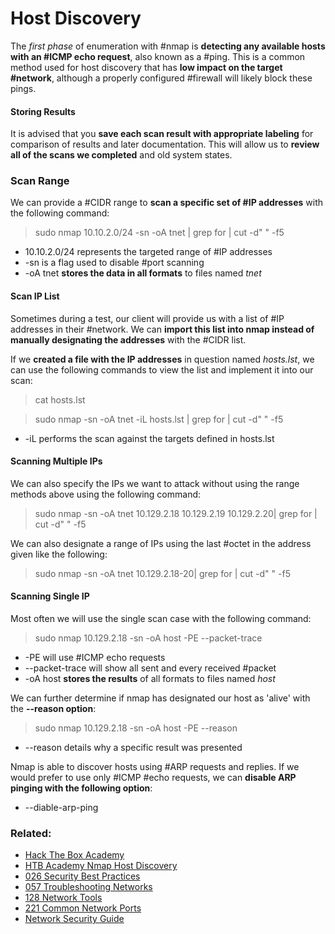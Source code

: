 # Host Discovery

The *first phase* of enumeration with #nmap is **detecting any available hosts with an #ICMP echo request**, also known as a #ping. This is a common method used for host discovery that has **low impact on the target #network**, although a properly configured #firewall will likely block these pings.

#### Storing Results

It is advised that you **save each scan result with appropriate labeling** for comparison of results and later documentation. This will allow us to **review all of the scans we completed** and old system states.

### Scan Range

We can provide a #CIDR range to **scan a specific set of #IP addresses** with the following command:

>sudo nmap 10.10.2.0/24 -sn -oA tnet | grep for | cut -d" " -f5

- 10.10.2.0/24 represents the targeted range of #IP addresses
- -sn is a flag used to disable #port scanning
- -oA tnet **stores the data in all formats** to files named *tnet*

#### Scan IP List

Sometimes during a test, our client will provide us with a list of #IP addresses in their #network. We can **import this list into nmap instead of manually designating the addresses** with the #CIDR list.

If we **created a file with the IP addresses** in question named *hosts.lst*, we can use the following commands to view the list and implement it into our scan:

>cat hosts.lst

>sudo nmap -sn -oA tnet -iL hosts.lst | grep for | cut -d" " -f5

- -iL performs the scan against the targets defined in hosts.lst


#### Scanning Multiple IPs

We can also specify the IPs we want to attack without using the range methods above using the following command:

>sudo nmap -sn -oA tnet 10.129.2.18 10.129.2.19 10.129.2.20| grep for | cut -d" " -f5

We can also designate a range of IPs using the last #octet in the address given like the following:

>sudo nmap -sn -oA tnet 10.129.2.18-20| grep for | cut -d" " -f5

#### Scanning Single IP

Most often we will use the single scan case with the following command:

>sudo nmap 10.129.2.18 -sn -oA host -PE --packet-trace

- -PE will use #ICMP echo requests 
- --packet-trace will show all sent and every received #packet
- -oA host **stores the results** of all formats to files named *host*

We can further determine if nmap has designated our host as 'alive' with the **--reason option**:

>sudo nmap 10.129.2.18 -sn -oA host -PE --reason

- --reason details why a specific result was presented

Nmap is able to discover hosts using #ARP requests and replies. If we would prefer to use only #ICMP #echo requests, we can **disable ARP pinging with the following option**:

- --diable-arp-ping

### Related:

- [Hack The Box Academy](https://academy.hackthebox.com/ 'hack the box academy home page')
- [HTB Academy Nmap Host Discovery](https://academy.hackthebox.com/module/19/section/101 'HTB academy host discovery with nmap')
- [026 Security Best Practices](026%20Security%20Best%20Practices.md)
- [057 Troubleshooting Networks](057%20Troubleshooting%20Networks.md)
- [128 Network Tools](128%20Network%20Tools.md)
- [221 Common Network Ports](221%20Common%20Network%20Ports.md)
- [Network Security Guide](Network%20Security%20Guide.md)